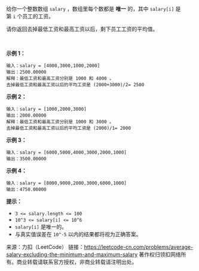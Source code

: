 给你一个整数数组 ```salary``` ，数组里每个数都是 **唯一** 的，其中 ```salary[i]``` 是第 ```i``` 个员工的工资。

请你返回去掉最低工资和最高工资以后，剩下员工工资的平均值。

 

**示例 1：**
```
输入：salary = [4000,3000,1000,2000]
输出：2500.00000
解释：最低工资和最高工资分别是 1000 和 4000 。
去掉最低工资和最高工资以后的平均工资是 (2000+3000)/2= 2500
```
**示例 2：**
```
输入：salary = [1000,2000,3000]
输出：2000.00000
解释：最低工资和最高工资分别是 1000 和 3000 。
去掉最低工资和最高工资以后的平均工资是 (2000)/1= 2000
```
**示例 3：**
```
输入：salary = [6000,5000,4000,3000,2000,1000]
输出：3500.00000
```
**示例 4：**
```
输入：salary = [8000,9000,2000,3000,6000,1000]
输出：4750.00000
```

**提示：**

* ```3 <= salary.length <= 100```
* ```10^3 <= salary[i] <= 10^6```
* ```salary[i]``` 是唯一的。
* 与真实值误差在 ```10^-5``` 以内的结果都将视为正确答案。

来源：力扣（LeetCode）
链接：https://leetcode-cn.com/problems/average-salary-excluding-the-minimum-and-maximum-salary
著作权归领扣网络所有。商业转载请联系官方授权，非商业转载请注明出处。
